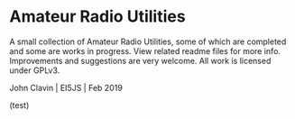 # Amateur Radio Utilities
A small collection of Amateur Radio Utilities, some of which are completed and some are works in progress. 
View related readme files for more info.
Improvements and suggestions are very welcome. 
All work is licensed under GPLv3.

John Clavin  |  EI5JS  |  Feb 2019  

(test)
